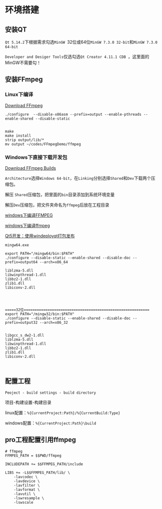 # 环境搭建

## 安装QT

`Qt 5.14.2`下根据需求勾选`MinGW `32位或64位`MinGW 7.3.0 32-bit`和`MinGW 7.3.0 64-bit`

`Developer and Desiger Tools`仅选勾选`Qt Creator 4.11.1 CDB `，这里面的MinGW不需要勾！



## 安装FFmpeg
### Linux下编译

[Download FFmpeg](http://ffmpeg.org/download.html#releases)

```
./configure  --disable-x86asm --prefix=output --enable-pthreads --enable-shared --disable-static


make
make install
strip output/lib/*
mv output ~/codes/FFmpegDemo/ffmpeg
```

### Windows下直接下载开发包

[Download FFmpeg Builds](https://ffmpeg.zeranoe.com/builds/)

`Architecture`选择`Windows 64-bit`，在`Linking`分别选择`Shared`和`Dev`下载两个压缩包。

解压 `Shared`压缩包，把里面的`bin`目录添加到系统环境变量

解压`Dev`压缩包，把文件夹命名为`ffmpeg`后放在工程目录

[windows下编译FFMPEG](https://blog.csdn.net/listener51/article/details/81605472)

[windows下编译ffmpeg](https://blog.csdn.net/mvp_Dawn/article/details/91352773)

[Qt5开发：使用windeployqt打包发布](https://blog.csdn.net/Stone_Wang_MZ/article/details/94591363)

```
mingw64.exe

export PATH="/mingw64/bin:$PATH"
./configure --disable-static --enable-shared --disable-doc --prefix=output64 --arch=x86_64

liblzma-5.dll
libwinpthread-1.dll
libbz2-1.dll
zlib1.dll
libiconv-2.dll




=====32位==========================================================
export PATH="/mingw32/bin:$PATH"
./configure --disable-static --enable-shared --disable-doc --prefix=output32 --arch=x86_32


libgcc_s_dw2-1.dll
liblzma-5.dll
libwinpthread-1.dll
libbz2-1.dll
zlib1.dll
libiconv-2.dll



```





## 配置工程

`Peoject - build settings - build directory`

项目-构建设置-构建目录

linux配置：`%{CurrentProject:Path}/%{CurrentBuild:Type}`

windows配置：`%{CurrentProject:Path}\build`



## pro工程配置引用ffmpeg
```
# ffmpeg
FFMPEG_PATH = $$PWD/ffmpeg

INCLUDEPATH += $$FFMPEG_PATH/include

LIBS += -L$$FFMPEG_PATH/lib/ \
    -lavcodec \
    -lavdevice \
    -lavfilter \
    -lavformat \
    -lavutil \
    -lswresample \
    -lswscale
```

